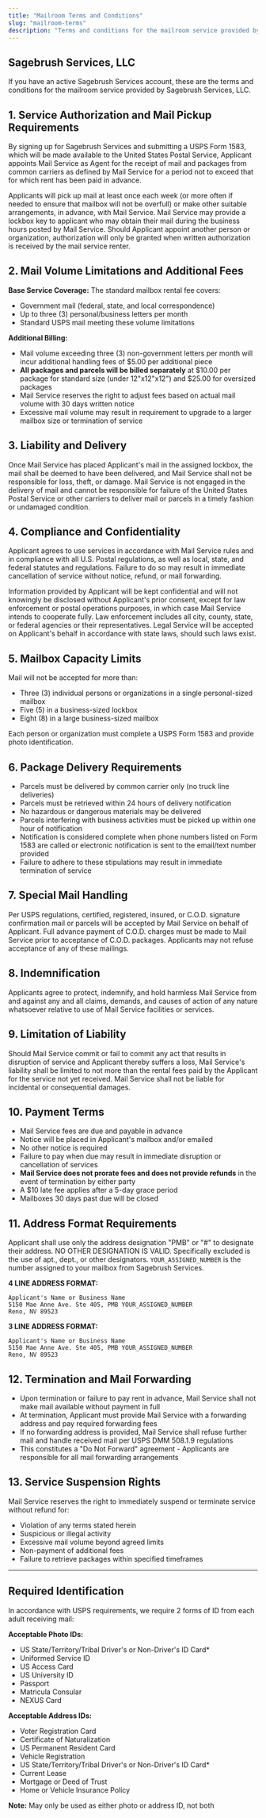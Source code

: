 ```yaml
---
title: "Mailroom Terms and Conditions"
slug: "mailroom-terms"
description: "Terms and conditions for the mailroom service provided by Sagebrush Services."
---
```


## Sagebrush Services, LLC

If you have an active Sagebrush Services account, these are the terms and conditions for the mailroom service provided
by Sagebrush Services, LLC.

## 1. Service Authorization and Mail Pickup Requirements

By signing up for Sagebrush Services and submitting a USPS Form 1583, which will be made available to the United States
Postal Service, Applicant appoints Mail Service as Agent for the receipt of mail and packages from common carriers as
defined by Mail Service for a period not to exceed that for which rent has been paid in advance.

Applicants will pick up mail at least once each week (or more often if needed to ensure that mailbox will not be
overfull) or make other suitable arrangements, in advance, with Mail Service. Mail Service may provide a lockbox key to
applicant who may obtain their mail during the business hours posted by Mail Service. Should Applicant appoint another
person or organization, authorization will only be granted when written authorization is received by the mail service
renter.

## 2. Mail Volume Limitations and Additional Fees

**Base Service Coverage:** The standard mailbox rental fee covers:
- Government mail (federal, state, and local correspondence)
- Up to three (3) personal/business letters per month
- Standard USPS mail meeting these volume limitations

**Additional Billing:**
- Mail volume exceeding three (3) non-government letters per month will incur additional handling fees of $5.00 per
  additional piece
- **All packages and parcels will be billed separately** at $10.00 per package for standard size (under
  12"x12"x12") and $25.00 for oversized packages
- Mail Service reserves the right to adjust fees based on actual mail volume with 30 days written notice
- Excessive mail volume may result in requirement to upgrade to a larger mailbox size or termination of service

## 3. Liability and Delivery

Once Mail Service has placed Applicant's mail in the assigned lockbox, the mail shall be deemed to have been delivered,
and Mail Service shall not be responsible for loss, theft, or damage. Mail Service is not engaged in the delivery of
mail and cannot be responsible for failure of the United States Postal Service or other carriers to deliver mail or
parcels in a timely fashion or undamaged condition.

## 4. Compliance and Confidentiality

Applicant agrees to use services in accordance with Mail Service rules and in compliance with all U.S. Postal
regulations, as well as local, state, and federal statutes and regulations. Failure to do so may result in immediate
cancellation of service without notice, refund, or mail forwarding.

Information provided by Applicant will be kept confidential and will not knowingly be disclosed without Applicant's
prior consent, except for law enforcement or postal operations purposes, in which case Mail Service intends to cooperate
fully. Law enforcement includes all city, county, state, or federal agencies or their representatives. Legal Service
will be accepted on Applicant's behalf in accordance with state laws, should such laws exist.

## 5. Mailbox Capacity Limits

Mail will not be accepted for more than:
- Three (3) individual persons or organizations in a single personal-sized mailbox
- Five (5) in a business-sized lockbox
- Eight (8) in a large business-sized mailbox

Each person or organization must complete a USPS Form 1583 and provide photo identification.

## 6. Package Delivery Requirements

- Parcels must be delivered by common carrier only (no truck line deliveries)
- Parcels must be retrieved within 24 hours of delivery notification
- No hazardous or dangerous materials may be delivered
- Parcels interfering with business activities must be picked up within one hour of notification
- Notification is considered complete when phone numbers listed on Form 1583 are called or electronic
  notification is sent to the email/text number provided
- Failure to adhere to these stipulations may result in immediate termination of service

## 7. Special Mail Handling

Per USPS regulations, certified, registered, insured, or C.O.D. signature confirmation mail or parcels will be accepted
by Mail Service on behalf of Applicant. Full advance payment of C.O.D. charges must be made to Mail Service prior to
acceptance of C.O.D. packages. Applicants may not refuse acceptance of any of these mailings.

## 8. Indemnification

Applicants agree to protect, indemnify, and hold harmless Mail Service from and against any and all claims, demands, and
causes of action of any nature whatsoever relative to use of Mail Service facilities or services.

## 9. Limitation of Liability

Should Mail Service commit or fail to commit any act that results in disruption of service and Applicant thereby suffers
a loss, Mail Service's liability shall be limited to not more than the rental fees paid by the Applicant for the service
not yet received. Mail Service shall not be liable for incidental or consequential damages.

## 10. Payment Terms

- Mail Service fees are due and payable in advance
- Notice will be placed in Applicant's mailbox and/or emailed
- No other notice is required
- Failure to pay when due may result in immediate disruption or cancellation of services
- **Mail Service does not prorate fees and does not provide refunds** in the event of termination by either party
- A $10 late fee applies after a 5-day grace period
- Mailboxes 30 days past due will be closed

## 11. Address Format Requirements

Applicant shall use only the address designation "PMB" or "#" to designate their address. NO OTHER DESIGNATION IS VALID.
Specifically excluded is the use of apt., dept., or other designators. `YOUR_ASSIGNED_NUMBER` is the number assigned to
your mailbox from Sagebrush Services.

**4 LINE ADDRESS FORMAT:**

```text
Applicant's Name or Business Name
5150 Mae Anne Ave. Ste 405, PMB YOUR_ASSIGNED_NUMBER
Reno, NV 89523
```

**3 LINE ADDRESS FORMAT:**

```text
Applicant's Name or Business Name
5150 Mae Anne Ave. Ste 405, PMB YOUR_ASSIGNED_NUMBER
Reno, NV 89523
```

## 12. Termination and Mail Forwarding

- Upon termination or failure to pay rent in advance, Mail Service shall not make mail available without payment in full
- At termination, Applicant must provide Mail Service with a forwarding address and pay required forwarding fees
- If no forwarding address is provided, Mail Service shall refuse further mail and handle received mail per USPS
  DMM 508.1.9 regulations
- This constitutes a "Do Not Forward" agreement - Applicants are responsible for all mail forwarding arrangements

## 13. Service Suspension Rights

Mail Service reserves the right to immediately suspend or terminate service without refund for:
- Violation of any terms stated herein
- Suspicious or illegal activity
- Excessive mail volume beyond agreed limits
- Non-payment of additional fees
- Failure to retrieve packages within specified timeframes

---

## Required Identification

In accordance with USPS requirements, we require 2 forms of ID from each adult receiving mail:

**Acceptable Photo IDs:**
- US State/Territory/Tribal Driver's or Non-Driver's ID Card*
- Uniformed Service ID
- US Access Card
- US University ID
- Passport
- Matricula Consular
- NEXUS Card

**Acceptable Address IDs:**
- Voter Registration Card
- Certificate of Naturalization
- US Permanent Resident Card
- Vehicle Registration
- US State/Territory/Tribal Driver's or Non-Driver's ID Card*
- Current Lease
- Mortgage or Deed of Trust
- Home or Vehicle Insurance Policy

**Note:** May only be used as either photo or address ID, not both
